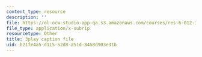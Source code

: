 ```yaml
---
content_type: resource
description: ''
file: https://ol-ocw-studio-app-qa.s3.amazonaws.com/courses/res-6-012-introduction-to-probability-spring-2018/b21fe4a5d11552d8a51d8458d903e31b_yJsO5955ZE.vtt
file_type: application/x-subrip
resourcetype: Other
title: 3play caption file
uid: b21fe4a5-d115-52d8-a51d-8458d903e31b
---
```

